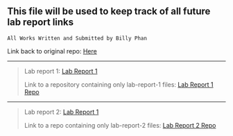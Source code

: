 ## This file will be used to keep track of all future lab report links

`All Works Written and Submitted by Billy Phan` 

Link back to original repo: [Here](https://github.com/b-ianphan/cse15l-lab-reports.git)

---

>Lab report 1: [Lab Report 1](https://b-ianphan.github.io/cse15l-lab-reports/lab-report-1-week-2.html)
>
>Link to a repository containing only lab-report-1 files: [Lab Report 1 Repo](https://github.com/b-ianphan/lab-report-1.git)


---

>Lab report 2: [Lab Report 1](https://b-ianphan.github.io/cse15l-lab-reports/lab-report-2-week-4.html)
>
>Link to a repo containing only lab-report-2 files: [Lab Report 2 Repo](https://github.com/b-ianphan/lab-report-2)